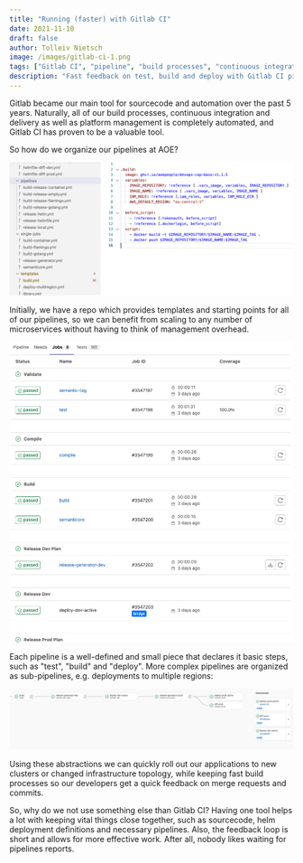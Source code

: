 ```yaml
---
title: "Running (faster) with Gitlab CI"
date: 2021-11-10
draft: false
author: Tolleiv Nietsch
image: /images/gitlab-ci-1.png
tags: ["Gitlab CI", "pipeline", "build processes", "continuous integration", "delivery"]
description: "Fast feedback on test, build and deploy with Gitlab CI pipelines"
---
```


Gitlab became our main tool for sourcecode and automation over the past 5 years.
Naturally, all of our build processes, continuous integration and delivery as well as platform management is completely automated, and Gitlab CI has proven to be a valuable tool.

So how do we organize our pipelines at AOE?

![Gitlab CI Repo](/images/gitlab-ci-1.png)

Initially, we have a repo which provides templates and starting points for all of our pipelines, so we can benefit from scaling to any number of microservices without having to think of management overhead.

![Gitlab CI Jobs](/images/gitlab-ci-3.png)

Each pipeline is a well-defined and small piece that declares it basic steps, such as "test", "build" and "deploy".
More complex pipelines are organized as sub-pipelines, e.g. deployments to multiple regions:

![Gitlab CI Pipeline](/images/gitlab-ci-2.png)

Using these abstractions we can quickly roll out our applications to new clusters or changed infrastructure topology, while keeping fast build processes so our developers get a quick feedback on merge requests and commits.

So, why do we not use something else than Gitlab CI? Having one tool helps a lot with keeping vital things close together, such as sourcecode, helm deployment definitions and necessary pipelines. Also, the feedback loop is short and allows for more effective work. After all, nobody likes waiting for pipelines reports.
